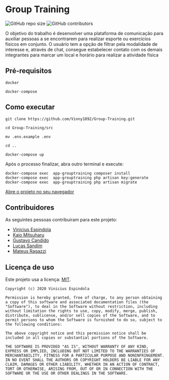 # Group Training

![GitHub repo size](https://img.shields.io/github/repo-size/Vinny1892/Group-Training)
![GitHub contributors](https://img.shields.io/github/contributors/Vinny1892/Group-Training)

O objetivo do trabalho é desenvolver uma plataforma de comunicação para auxiliar pessoas a se encontrarem para realizar esporte ou exercícios físicos em conjunto. O usuário tem a opção de filtrar pela modalidade de interesse e, através de chat, consegue estabelecer contato com os demais integrantes para marcar um local e horário para realizar a atividade física


## Pré-requisitos

```
docker
```

```
docker-compose
```

## Como executar
```
git clone https://github.com/Vinny1892/Group-Training.git 
```

```
cd Group-Training/src
```
```
mv .env.example .env
```
```
cd ..
```

```
docker-compose up
```
Após o processo finalizar, abra outro terminal e execute:
```
docker-compose exec  app-grouptraining composer install
docker-compose exec  app-grouptraining php artisan key:generate
docker-compose exec  app-grouptraining php artisan migrate
```

[Abre o projeto no seu navegador](https://localhost:8085)


## Contribuidores

As seguintes pessoas contribuiram para este projeto:

* [Vinicius Espindola](https://github.com/Vinny1892)
* [Kaio Mitsuharu](https://github.com/kaiomudkt)
* [Gustavo Candido](https://github.com/GustavoGcdo)
* [Lucas Sandim](https://github.com/sandiml)
* [Mateus Ragazzi](https://github.com/mateusragazzi)

## Licença de uso

<!--- Se não tiver certeza de qual, verifique este site: https://choosealicense.com/--->
Este projeto usa a licença: [MIT](https://github.com/Vinny1892/progweb-template/blob/master/LICENSE).
```
Copyright (c) 2020 Vinicius Espindola

Permission is hereby granted, free of charge, to any person obtaining a copy of this software and associated documentation files (the "Software"), to deal in the Software without restriction, including without limitation the rights to use, copy, modify, merge, publish, distribute, sublicense, and/or sell copies of the Software, and to permit persons to whom the Software is furnished to do so, subject to the following conditions:

The above copyright notice and this permission notice shall be included in all copies or substantial portions of the Software.

THE SOFTWARE IS PROVIDED "AS IS", WITHOUT WARRANTY OF ANY KIND, EXPRESS OR IMPLIED, INCLUDING BUT NOT LIMITED TO THE WARRANTIES OF MERCHANTABILITY, FITNESS FOR A PARTICULAR PURPOSE AND NONINFRINGEMENT. IN NO EVENT SHALL THE AUTHORS OR COPYRIGHT HOLDERS BE LIABLE FOR ANY CLAIM, DAMAGES OR OTHER LIABILITY, WHETHER IN AN ACTION OF CONTRACT, TORT OR OTHERWISE, ARISING FROM, OUT OF OR IN CONNECTION WITH THE SOFTWARE OR THE USE OR OTHER DEALINGS IN THE SOFTWARE.
```
